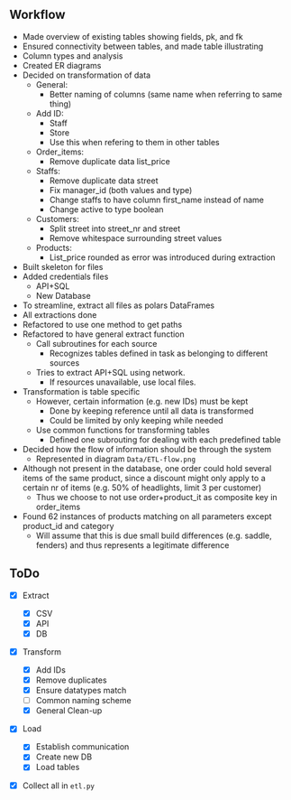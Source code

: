 ## Workflow

- Made overview of existing tables showing fields, pk, and fk
- Ensured connectivity between tables, and made table illustrating
- Column types and analysis
- Created ER diagrams
- Decided on transformation of data
  - General:
    - Better naming of columns (same name when referring to same thing)
  - Add ID:
    - Staff
    - Store
    - Use this when refering to them in other tables
  - Order_items:
    - Remove duplicate data list_price
  - Staffs:
    - Remove duplicate data street
    - Fix manager_id (both values and type)
    - Change staffs to have column first_name instead of name
    - Change active to type boolean
  - Customers:
    - Split street into street_nr and street
    - Remove whitespace surrounding street values
  - Products:
    - List_price rounded as error was introduced during extraction
- Built skeleton for files
- Added credentials files
  - API+SQL
  - New Database
- To streamline, extract all files as polars DataFrames
- All extractions done
- Refactored to use one method to get paths
- Refactored to have general extract function
  - Call subroutines for each source
    - Recognizes tables defined in task as belonging to different sources
  - Tries to extract API+SQL using network.
    - If resources unavailable, use local files.
- Transformation is table specific
  - However, certain information (e.g. new IDs) must be kept
    - Done by keeping reference until all data is transformed
    - Could be limited by only keeping while needed
  - Use common functions for transforming tables
    - Defined one subrouting for dealing with each predefined table
- Decided how the flow of information should be through the system
  - Represented in diagram `Data/ETL-flow.png`
- Although not present in the database, one order could hold several items of the same product, since a discount might only apply to a certain nr of items (e.g. 50% of headlights, limit 3 per customer)
  - Thus we choose to not use order+product_it as composite key in order_items
- Found 62 instances of products matching on all parameters except product_id and category
  - Will assume that this is due small build differences (e.g. saddle, fenders) and thus represents a legitimate difference

## ToDo

- [x] Extract
  - [x] CSV
  - [x] API
  - [x] DB
- [x] Transform
  - [x] Add IDs
  - [x] Remove duplicates
  - [x] Ensure datatypes match
  - [ ] Common naming scheme
  - [x] General Clean-up
- [x] Load
  - [x] Establish communication
  - [x] Create new DB
  - [x] Load tables
- [x] Collect all in `etl.py`


  
